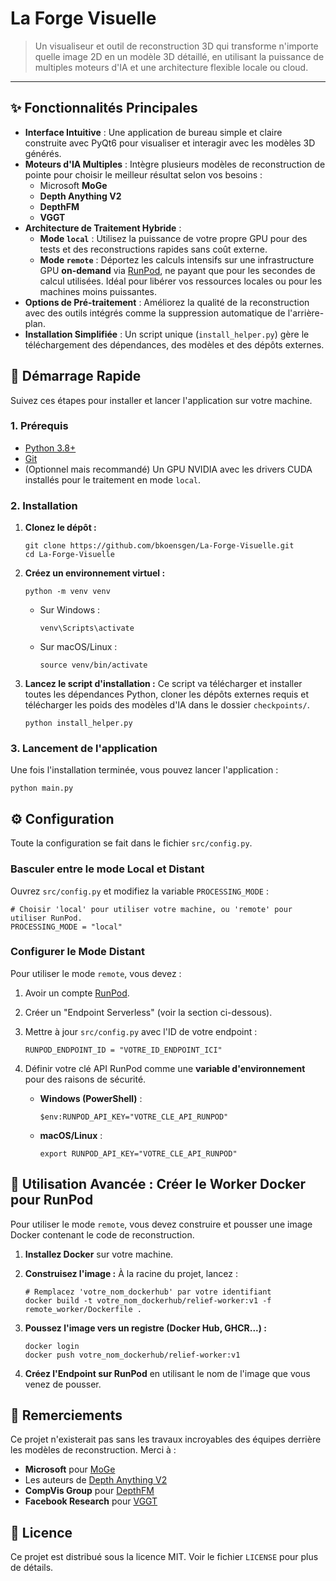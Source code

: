 # La Forge Visuelle

> Un visualiseur et outil de reconstruction 3D qui transforme n'importe quelle image 2D en un modèle 3D détaillé, en utilisant la puissance de multiples moteurs d'IA et une architecture flexible locale ou cloud.

---

## ✨ Fonctionnalités Principales

*   **Interface Intuitive** : Une application de bureau simple et claire construite avec PyQt6 pour visualiser et interagir avec les modèles 3D générés.
*   **Moteurs d'IA Multiples** : Intègre plusieurs modèles de reconstruction de pointe pour choisir le meilleur résultat selon vos besoins :
    *   Microsoft **MoGe**
    *   **Depth Anything V2**
    *   **DepthFM**
    *   **VGGT**
*   **Architecture de Traitement Hybride** :
    *   **Mode `local`** : Utilisez la puissance de votre propre GPU pour des tests et des reconstructions rapides sans coût externe.
    *   **Mode `remote`** : Déportez les calculs intensifs sur une infrastructure GPU **on-demand** via [RunPod](https://runpod.io), ne payant que pour les secondes de calcul utilisées. Idéal pour libérer vos ressources locales ou pour les machines moins puissantes.
*   **Options de Pré-traitement** : Améliorez la qualité de la reconstruction avec des outils intégrés comme la suppression automatique de l'arrière-plan.
*   **Installation Simplifiée** : Un script unique (`install_helper.py`) gère le téléchargement des dépendances, des modèles et des dépôts externes.

## 🚀 Démarrage Rapide

Suivez ces étapes pour installer et lancer l'application sur votre machine.

### 1. Prérequis

*   [Python 3.8+](https://www.python.org/)
*   [Git](https://git-scm.com/)
*   (Optionnel mais recommandé) Un GPU NVIDIA avec les drivers CUDA installés pour le traitement en mode `local`.

### 2. Installation

1.  **Clonez le dépôt :**

        git clone https://github.com/bkoensgen/La-Forge-Visuelle.git
        cd La-Forge-Visuelle

2.  **Créez un environnement virtuel :**

        python -m venv venv
    
    *   Sur Windows :
    
            venv\Scripts\activate
    
    *   Sur macOS/Linux :
    
            source venv/bin/activate

3.  **Lancez le script d'installation :**
    Ce script va télécharger et installer toutes les dépendances Python, cloner les dépôts externes requis et télécharger les poids des modèles d'IA dans le dossier `checkpoints/`.

        python install_helper.py

### 3. Lancement de l'application

Une fois l'installation terminée, vous pouvez lancer l'application :

    python main.py

## ⚙️ Configuration

Toute la configuration se fait dans le fichier `src/config.py`.

### Basculer entre le mode Local et Distant

Ouvrez `src/config.py` et modifiez la variable `PROCESSING_MODE` :

    # Choisir 'local' pour utiliser votre machine, ou 'remote' pour utiliser RunPod.
    PROCESSING_MODE = "local"

### Configurer le Mode Distant

Pour utiliser le mode `remote`, vous devez :
1.  Avoir un compte [RunPod](https://runpod.io).
2.  Créer un "Endpoint Serverless" (voir la section ci-dessous).
3.  Mettre à jour `src/config.py` avec l'ID de votre endpoint :

        RUNPOD_ENDPOINT_ID = "VOTRE_ID_ENDPOINT_ICI"

4.  Définir votre clé API RunPod comme une **variable d'environnement** pour des raisons de sécurité.
    *   **Windows (PowerShell)** :

            $env:RUNPOD_API_KEY="VOTRE_CLE_API_RUNPOD"

    *   **macOS/Linux** :

            export RUNPOD_API_KEY="VOTRE_CLE_API_RUNPOD"

## 🐳 Utilisation Avancée : Créer le Worker Docker pour RunPod

Pour utiliser le mode `remote`, vous devez construire et pousser une image Docker contenant le code de reconstruction.

1.  **Installez Docker** sur votre machine.

2.  **Construisez l'image :**
    À la racine du projet, lancez :

        # Remplacez 'votre_nom_dockerhub' par votre identifiant
        docker build -t votre_nom_dockerhub/relief-worker:v1 -f remote_worker/Dockerfile .

3.  **Poussez l'image vers un registre (Docker Hub, GHCR...) :**

        docker login
        docker push votre_nom_dockerhub/relief-worker:v1

4.  **Créez l'Endpoint sur RunPod** en utilisant le nom de l'image que vous venez de pousser.

## 🙏 Remerciements

Ce projet n'existerait pas sans les travaux incroyables des équipes derrière les modèles de reconstruction. Merci à :
*   **Microsoft** pour [MoGe](https://github.com/microsoft/MoGe)
*   Les auteurs de [Depth Anything V2](https://github.com/DepthAnything/Depth-Anything-V2)
*   **CompVis Group** pour [DepthFM](https://github.com/CompVis/depth-fm)
*   **Facebook Research** pour [VGGT](https://github.com/facebookresearch/vggt)

## 📜 Licence

Ce projet est distribué sous la licence MIT. Voir le fichier `LICENSE` pour plus de détails.